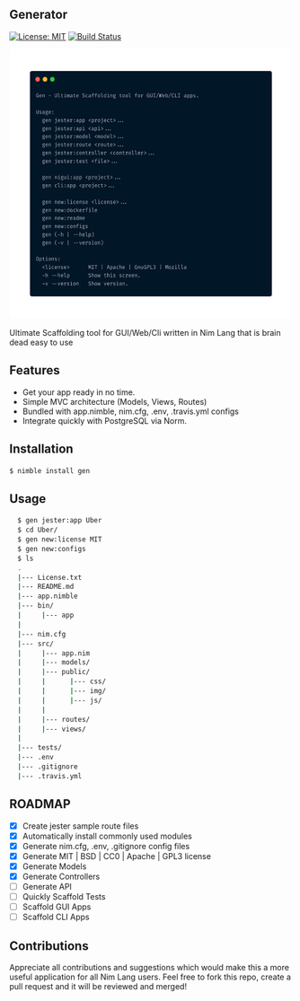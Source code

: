Generator 
----------------------------------------------
[![License: MIT](https://img.shields.io/badge/license-MIT-blue)](./LICENSE.txt)
[![Build Status](https://travis-ci.org/Adeohluwa/gen.svg?branch=master)](https://travis-ci.org/Adeohluwa/gen)

<img src="usage.png" width="640" height="480"/>

Ultimate Scaffolding tool for GUI/Web/Cli written in Nim Lang that is brain dead easy to use



Features
--------

 -   Get your app ready in no time.
 -   Simple MVC architecture (Models, Views, Routes)
 -   Bundled with app.nimble, nim.cfg, .env, .travis.yml configs 
 -   Integrate quickly with PostgreSQL via Norm.



Installation
------------

 ``
 $ nimble install gen
 ``
               


Usage
-----
```bash
  $ gen jester:app Uber
  $ cd Uber/
  $ gen new:license MIT
  $ gen new:configs
  $ ls 
  .
  |--- License.txt
  |--- README.md
  |--- app.nimble
  |--- bin/
  |     |--- app
  |
  |--- nim.cfg
  |--- src/
  |     |--- app.nim
  |     |--- models/
  |     |--- public/
  |     |      |--- css/
  |     |      |--- img/
  |     |      |--- js/
  |     |
  |     |--- routes/
  |     |--- views/
  |
  |--- tests/
  |--- .env
  |--- .gitignore
  |--- .travis.yml


```

ROADMAP
---
 - [x] Create jester sample route files
 - [x] Automatically install commonly used modules
 - [x] Generate nim.cfg, .env, .gitignore config files 
 - [x] Generate MIT | BSD | CC0 | Apache | GPL3 license
 - [x] Generate Models
 - [x] Generate Controllers
 - [ ] Generate API
 - [ ] Quickly Scaffold Tests
 - [ ] Scaffold GUI Apps
 - [ ] Scaffold CLI Apps

Contributions
-------------
 Appreciate all contributions and suggestions which would make this a more useful application for all Nim Lang users. Feel free to fork this repo, create a pull request and it will be reviewed and merged!
